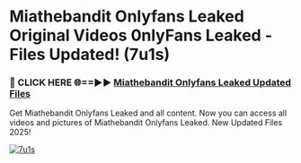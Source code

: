 # Miathebandit Onlyfans Leaked Original Videos 0nlyFans Leaked - Files Updated! (7u1s)

<h3>🔴 CLICK HERE 🌐==►► <a href="https://tinyurl.com/2wckxsce" rel="nofollow">Miathebandit Onlyfans Leaked Updated Files</a></h3>

Get Miathebandit Onlyfans Leaked and all content. Now you can access all videos and pictures of Miathebandit Onlyfans Leaked. New Updated Files 2025!

[![7u1s](https://i.imgur.com/AFduVYN.gif)](https://tinyurl.com/2wckxsce)
